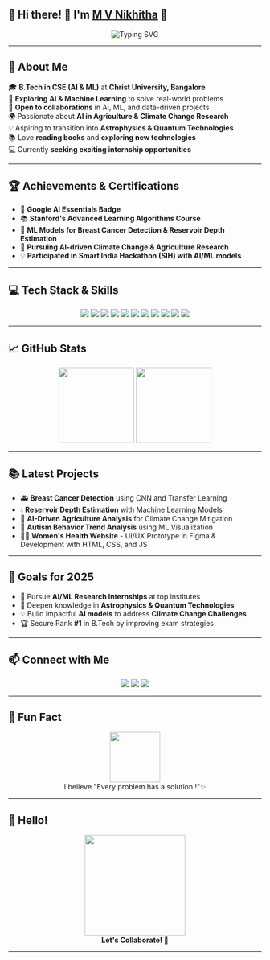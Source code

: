 ## 🎉 Hi there! 👋 I'm [M V Nikhitha](https://github.com/Nikhitha1202) 🚀

<p align="center">
  <img src="https://readme-typing-svg.demolab.com?font=Fira+Code&duration=3000&pause=1000&color=F75C7E&width=500&lines=Passionate+Software+Engineer;Machine+Learning+Enthusiast;AI+Explorer;Aspiring+Scientist;Always+Learning+New+Things!" alt="Typing SVG" />
</p>

---

## 🌟 About Me

🎓 **B.Tech in CSE (AI & ML)** at **Christ University, Bangalore**  
🔭 **Exploring AI & Machine Learning** to solve real-world problems  
🌱 **Open to collaborations** in AI, ML, and data-driven projects  
🌍 Passionate about **AI in Agriculture & Climate Change Research**  
💡 Aspiring to transition into **Astrophysics & Quantum Technologies**  
📚 Love **reading books** and **exploring new technologies**  
💻 Currently **seeking exciting internship opportunities**  

---

## 🏆 Achievements & Certifications

- 🥇 **Google AI Essentials Badge**
- 📚 **Stanford's Advanced Learning Algorithms Course**
- 🧬 **ML Models for Breast Cancer Detection & Reservoir Depth Estimation**
- 🌱 **Pursuing AI-driven Climate Change & Agriculture Research**
- 💡 **Participated in Smart India Hackathon (SIH) with AI/ML models**

---

## 💻 Tech Stack & Skills

<p align="center">
  <img src="https://img.shields.io/badge/Python-3776AB?style=for-the-badge&logo=python&logoColor=white" />
  <img src="https://img.shields.io/badge/Java-ED8B00?style=for-the-badge&logo=openjdk&logoColor=white" />
  <img src="https://img.shields.io/badge/C-00599C?style=for-the-badge&logo=c&logoColor=white" />
  <img src="https://img.shields.io/badge/R-276DC3?style=for-the-badge&logo=r&logoColor=white" />
  <img src="https://img.shields.io/badge/TensorFlow-FF6F00?style=for-the-badge&logo=tensorflow&logoColor=white" />
  <img src="https://img.shields.io/badge/Scikit%20Learn-F7931E?style=for-the-badge&logo=scikit-learn&logoColor=white" />
  <img src="https://img.shields.io/badge/Keras-D00000?style=for-the-badge&logo=keras&logoColor=white" />
  <img src="https://img.shields.io/badge/HTML5-E34F26?style=for-the-badge&logo=html5&logoColor=white" />
  <img src="https://img.shields.io/badge/CSS3-1572B6?style=for-the-badge&logo=css3&logoColor=white" />
  <img src="https://img.shields.io/badge/JavaScript-F7DF1E?style=for-the-badge&logo=javascript&logoColor=black" />
  <img src="https://img.shields.io/badge/Figma-F24E1E?style=for-the-badge&logo=figma&logoColor=white" />
</p>

---

## 📈 GitHub Stats

<p align="center">
  <img src="https://github-readme-stats.vercel.app/api?username=mvnikhitha&show_icons=true&theme=radical&hide_border=true" height="150px"/>
  <img src="https://github-readme-streak-stats.herokuapp.com/?user=mvnikhitha&theme=radical&hide_border=true" height="150px"/>
</p>

---

## 📚 Latest Projects

- 🚑 **Breast Cancer Detection** using CNN and Transfer Learning  
- 💧 **Reservoir Depth Estimation** with Machine Learning Models  
- 🌱 **AI-Driven Agriculture Analysis** for Climate Change Mitigation  
- 🧠 **Autism Behavior Trend Analysis** using ML Visualization  
- 👩‍⚕️ **Women's Health Website** - UI/UX Prototype in Figma & Development with HTML, CSS, and JS  

---

## 🎯 Goals for 2025

- 📖 Pursue **AI/ML Research Internships** at top institutes  
- 🌌 Deepen knowledge in **Astrophysics & Quantum Technologies**  
- 💡 Build impactful **AI models** to address **Climate Change Challenges**  
- 🏆 Secure Rank **#1** in B.Tech by improving exam strategies  

---

## 📫 Connect with Me

<p align="center">
  <a href="https://www.linkedin.com/in/m-v-nikhitha1202/"><img src="https://img.shields.io/badge/LinkedIn-0077B5?style=for-the-badge&logo=linkedin&logoColor=white"/></a>
  <a href="mailto:nikhithamalaramuthan@gmail.com"><img src="https://img.shields.io/badge/Email-D14836?style=for-the-badge&logo=gmail&logoColor=white"/></a>
  <a href="https://github.com/Nikhitha1202"><img src="https://img.shields.io/badge/GitHub-171515?style=for-the-badge&logo=github&logoColor=white"/></a>
</p>

---

## 💬 Fun Fact

<p align="center">
  <img src="https://media.giphy.com/media/du3J3cXyzhj75IOgvA/giphy.gif" width="100" height="100" />
  <br>
  I believe "Every problem has a solution !"✨
</p>

---

## 🎨 Hello!

<p align="center">
  <img src="https://media.giphy.com/media/xUPGcEliCc7bETyfO8/giphy.gif" width="200" height="200" />
  <br>
  <strong>Let's Collaborate! 🚀</strong>
</p>

---
